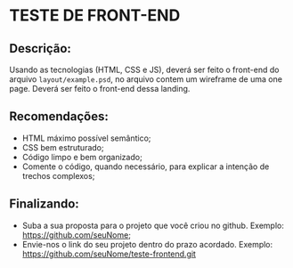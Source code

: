 # TESTE DE FRONT-END

## Descrição:
Usando as tecnologias (HTML, CSS e JS), deverá ser feito o front-end do arquivo `layout/example.psd`, no arquivo contem um wireframe de uma one page. Deverá ser feito o front-end dessa landing.

## Recomendações:
- HTML máximo possível semântico;
- CSS bem estruturado;
- Código limpo e bem organizado;
- Comente o código, quando necessário, para explicar a intenção de trechos complexos;

## Finalizando:
- Suba a sua proposta para o projeto que você criou no github. Exemplo: https://github.com/seuNome;
- Envie-nos o link do seu projeto dentro do prazo acordado. Exemplo: https://github.com/seuNome/teste-frontend.git
